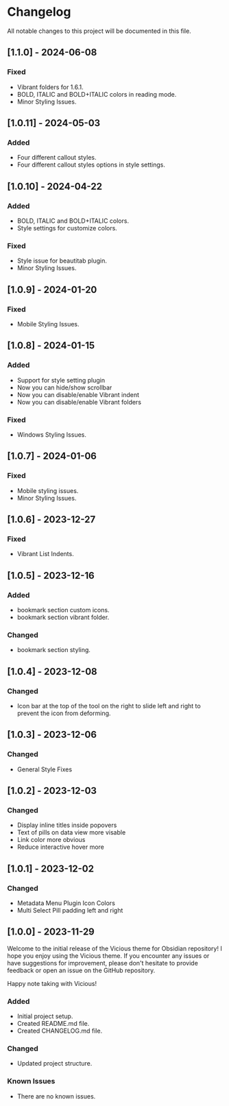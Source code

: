 # Changelog

All notable changes to this project will be documented in this file.

## [1.1.0] - 2024-06-08

### Fixed

-   Vibrant folders for 1.6.1.
-   BOLD, ITALIC and BOLD+ITALIC colors in reading mode.
-   Minor Styling Issues.

## [1.0.11] - 2024-05-03

### Added

-   Four different callout styles.
-   Four different callout styles options in style settings.

## [1.0.10] - 2024-04-22

### Added

-   BOLD, ITALIC and BOLD+ITALIC colors.
-   Style settings for customize colors.

### Fixed

-   Style issue for beautitab plugin.
-   Minor Styling Issues.

## [1.0.9] - 2024-01-20

### Fixed

-   Mobile Styling Issues.

## [1.0.8] - 2024-01-15

### Added

-   Support for style setting plugin
-   Now you can hide/show scrollbar
-   Now you can disable/enable Vibrant indent
-   Now you can disable/enable Vibrant folders

### Fixed

-   Windows Styling Issues.

## [1.0.7] - 2024-01-06

### Fixed

-   Mobile styling issues.
-   Minor Styling Issues.

## [1.0.6] - 2023-12-27

### Fixed

-   Vibrant List Indents.

## [1.0.5] - 2023-12-16

### Added

-   bookmark section custom icons.
-   bookmark section vibrant folder.

### Changed

-   bookmark section styling.

## [1.0.4] - 2023-12-08

### Changed

-   Icon bar at the top of the tool on the right to slide left and right to prevent the icon from deforming.

## [1.0.3] - 2023-12-06

### Changed

-   General Style Fixes

## [1.0.2] - 2023-12-03

### Changed

-   Display inline titles inside popovers
-   Text of pills on data view more visable
-   Link color more obvious
-   Reduce interactive hover more

## [1.0.1] - 2023-12-02

### Changed

-   Metadata Menu Plugin Icon Colors
-   Multi Select Pill padding left and right

## [1.0.0] - 2023-11-29

Welcome to the initial release of the Vicious theme for Obsidian repository! I hope you enjoy using the Vicious theme. If you encounter any issues or have suggestions for improvement, please don't hesitate to provide feedback or open an issue on the GitHub repository.

Happy note taking with Vicious!

### Added

-   Initial project setup.
-   Created README.md file.
-   Created CHANGELOG.md file.

### Changed

-   Updated project structure.

### Known Issues

-   There are no known issues.

<!------------------------------------------------------------------

### Fixed
### Improved
### Removed

\*\* ----------------------------------------------------------------->
